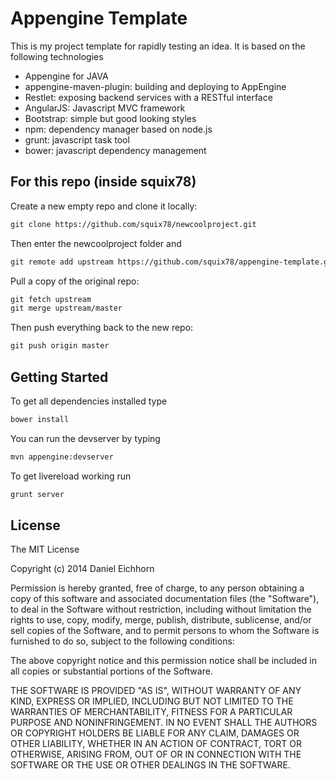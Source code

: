# Appengine Template

This is my project template for rapidly testing an idea. It is based on the following technologies
* Appengine for JAVA
* appengine-maven-plugin: building and deploying to AppEngine
* Restlet: exposing backend services with a RESTful interface
* AngularJS: Javascript MVC framework
* Bootstrap: simple but good looking styles
* npm: dependency manager based on node.js
* grunt: javascript task tool
* bower: javascript dependency management

## For this repo (inside squix78)
Create a new empty repo and clone it locally:
```html
git clone https://github.com/squix78/newcoolproject.git
```
Then enter the newcoolproject folder and
```html
git remote add upstream https://github.com/squix78/appengine-template.git
```
Pull a copy of the original repo:

```html
git fetch upstream
git merge upstream/master
```

Then push everything back to the new repo:
```html
git push origin master
```

## Getting Started
To get all dependencies installed type
```html
bower install
```

You can run the devserver by typing
```html
mvn appengine:devserver
```

To get livereload working run
```html
grunt server
```

## License

The MIT License

Copyright (c) 2014 Daniel Eichhorn

Permission is hereby granted, free of charge, to any person obtaining a copy
of this software and associated documentation files (the "Software"), to deal
in the Software without restriction, including without limitation the rights
to use, copy, modify, merge, publish, distribute, sublicense, and/or sell
copies of the Software, and to permit persons to whom the Software is
furnished to do so, subject to the following conditions:

The above copyright notice and this permission notice shall be included in
all copies or substantial portions of the Software.

THE SOFTWARE IS PROVIDED "AS IS", WITHOUT WARRANTY OF ANY KIND, EXPRESS OR
IMPLIED, INCLUDING BUT NOT LIMITED TO THE WARRANTIES OF MERCHANTABILITY,
FITNESS FOR A PARTICULAR PURPOSE AND NONINFRINGEMENT. IN NO EVENT SHALL THE
AUTHORS OR COPYRIGHT HOLDERS BE LIABLE FOR ANY CLAIM, DAMAGES OR OTHER
LIABILITY, WHETHER IN AN ACTION OF CONTRACT, TORT OR OTHERWISE, ARISING FROM,
OUT OF OR IN CONNECTION WITH THE SOFTWARE OR THE USE OR OTHER DEALINGS IN
THE SOFTWARE.

